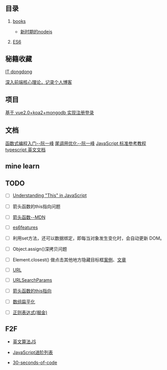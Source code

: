 ## 目录

1. [books](https://github.com/HurricaneTBS/nodejs/tree/main/books)
    - [新时期的nodejs](https://github.com/HurricaneTBS/nodejs/tree/main/books/%E6%96%B0%E6%97%B6%E6%9C%9F%E7%9A%84nodejs)

1. [ES6](https://github.com/HurricaneTBS/nodejs/blob/80a98eb536153de750779153d407f3cf515ab552/es/readme.md)

## 秘籍收藏

[IT dongdong](https://docs.itdongdong.com/collection/index.html)

[深入前端核心理论，记录个人博客](https://github.com/simon9124/my_demos)

## 项目

[基于 vue2.0+koa2+mongodb 实现注册登录](https://github.com/stzhongjie/vue-login)

## 文档

[函数式编程入门--阮一峰](https://www.ruanyifeng.com/blog/2017/02/fp-tutorial.html)
[尾调用优化--阮一峰](http://www.ruanyifeng.com/blog/2015/04/tail-call.html)
[JavaScript 标准参考教程](http://javascript.ruanyifeng.com/#toc3)
[typescript 英文文档](https://www.typescriptlang.org/docs/handbook/2/objects.html)
## mine learn


## TODO

- [ ] [Understanding "This" in JavaScript](https://www.codementor.io/@dariogarciamoya/understanding--this--in-javascript-du1084lyn?icn=post-8i1jca6jp&ici=post-du1084lyn)
- [ ] 箭头函数的this指向问题
- [ ] [箭头函数--MDN](https://developer.mozilla.org/zh-CN/docs/Web/JavaScript/Reference/Functions/Arrow_functions)
- [ ] [es6features](https://github.com/lukehoban/es6features#arrows)
- [ ] 利用set方法，还可以数据绑定，即每当对象发生变化时，会自动更新 DOM。
- [ ] Object.assign()深拷贝问题
- [ ] Element.closest() 做点击其他地方隐藏目标框[案例](https://codepen.io/StrengthandFreedom/pen/1fc445ec99603fe7c1d42d467f3add4c)、[文章](https://techstacker.com/close-modal-click-outside-vanilla-javascript/)

- [ ] [URL](https://developer.mozilla.org/zh-CN/docs/Web/API/URL)
- [ ] [URLSearchParams](https://developer.mozilla.org/zh-CN/docs/Web/API/URLSearchParams)

- [ ] [箭头函数的this指向](https://segmentfault.com/a/1190000010680814)
- [ ] [数组扁平化](http://caibaojian.com/js-array-flatten.html)
- [ ] [正则表达式(掘金)](https://juejin.cn/post/6844903487155732494)





## F2F

- [英文算法JS](https://github.com/sohamkamani/javascript-design-patterns-for-humans/blob/master/README.md)
- [JavaScript进阶列表](https://github.com/luan0ap/javascript-questions/blob/master/zh-CN/README-zh_CN.md)

- [30-seconds-of-code](https://github.com/luan0ap/30-seconds-of-code#speech-synthesis-experimental)